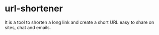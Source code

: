 # url-shortener
It is a tool to shorten a long link and create a short URL easy to share on sites, chat and emails.
